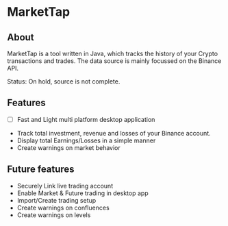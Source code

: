 # MarketTap

## About

MarketTap is a tool written in Java, which tracks the history of your Crypto transactions and trades. The data source is mainly focussed on the Binance API.

Status: On hold, source is not complete.


## Features

- [ ] Fast and Light multi platform desktop application 
- Track total investment, revenue and losses of your Binance account. 
- Display total Earnings/Losses in a simple manner
- Create warnings on market behavior

## Future features

- Securely Link live trading account
- Enable Market & Future trading in desktop app
- Import/Create trading setup
- Create warnings on confluences
- Create warnings on levels
